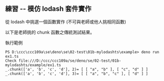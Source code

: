 ## 練習 -- 模仿 lodash 套件實作

從 lodash 中挑選一個函數實作 (不可與老師或他人挑相同函數)

以下是老師挑的 chunk 函數之傳統測試結果。

執行範例

```
PS D:\ccc\ccc109a\se\deno\se\02-test\01b-mylodashts\example> deno run ex1.ts
Check file:///D:/ccc/ccc109a/se/deno/se/02-test/01b-mylodashts/example/ex1.ts
_.chunk(['a', 'b', 'c', 'd'], 2)= [ [ "a", "b" ], [ "c", "d" ] ]
_.chunk(['a', 'b', 'c', 'd'], 3)= [ [ "a", "b", "c" ], [ "d" ] ]
```

